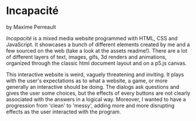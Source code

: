 # Incapacité
by Maxime Perreault

*Incapacité* is a mixed media website programmed with HTML, CSS and JavaScript. It showcases a bunch of different elements created by me and a few sourced on the web (take a look at the assets readme!). There are a lot of different layers of text, images, gifs, 3d renders and animations, organized through the classic html document layout and on a p5.js canvas.

This interactive website is weird, vaguely threatening and inviting. It plays with the user's expectations as to what a website, a game, or more generally an interactive should be doing. The dialogs ask questions and gives the user some choices, but the effects of every buttons are not clearly associated with the answers in a logical way. Moreover, I wanted to have a progression from 'clean' to 'messy', adding more and more disrupting effects as the user interacted with the program.
